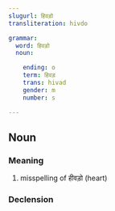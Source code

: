 ```yaml
---
slugurl: हिवड़ो
transliteration: hivdo

grammar:
  word: हिवड़ो
  noun: 

    ending: o
    term: हिवड़
    trans: hivad
    gender: m
    number: s

---
```


## Noun

### Meaning

1. misspelling of हीवड़ो (heart)

### Declension

<noun-decl :grammar="grammar"></noun-decl>
